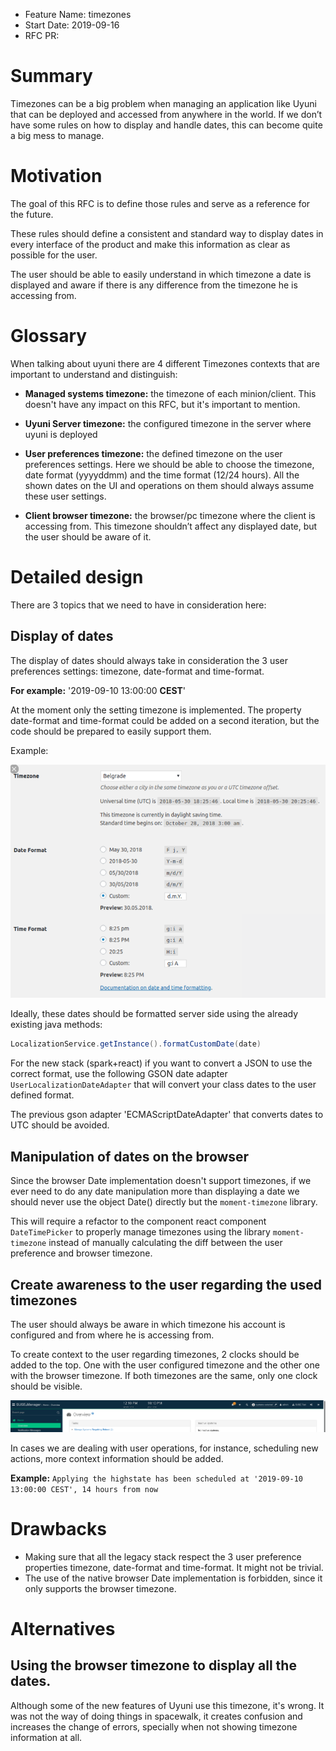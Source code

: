 - Feature Name: timezones
- Start Date: 2019-09-16
- RFC PR: 

# Summary
[summary]: #summary

Timezones can be a big problem when managing an application like Uyuni that can be deployed and accessed from anywhere in the world. 
If we don’t have some rules on how to display and handle dates, this can become quite a big mess to manage. 


# Motivation
[motivation]: #motivation

The goal of this RFC is to define those rules and serve as a reference for the future.

These rules should define a consistent and standard way to display dates in every interface of the product and make this information as clear as possible for the user.

The user should be able to easily understand in which timezone a date is displayed and aware if there is any difference from the timezone
he is accessing from.

# Glossary
[glossary]: #glossary

When talking about uyuni there are 4 different Timezones contexts that are important to understand and distinguish:

* **Managed systems timezone:** the timezone of each minion/client. This doesn't have any impact on this RFC, but it's important to mention.

* **Uyuni Server timezone:** the configured timezone in the server where uyuni is deployed 

* **User preferences timezone:** the defined timezone on the user preferences settings. Here we should be able to choose the timezone, date format (yyyyddmm) and the time format (12/24 hours).
All the shown dates on the UI and operations on them should always assume these user settings. 

* **Client browser timezone:** the browser/pc timezone where the client is accessing from. This timezone shouldn’t affect any displayed date, but the user should be aware of it.


# Detailed design
[design]: #detailed-design

There are 3 topics that we need to have in consideration here:

## Display of dates

The display of dates should always take in consideration the 3 user preferences settings: timezone, date-format and time-format.

**For example:** '2019-09-10 13:00:00 **CEST**'

At the moment only the setting timezone is implemented. The property date-format and time-format could be added on a second iteration, 
but the code should be prepared to easily support them.

Example:

![timezones](images/timezones2.png)

Ideally, these dates should be formatted server side using the already existing java methods:

```java
LocalizationService.getInstance().formatCustomDate(date)
```

For the new stack (spark+react) if you want to convert a JSON to use the correct format, use the following GSON date adapter `UserLocalizationDateAdapter` 
that will convert your class dates to the user defined format.

The previous gson adapter 'ECMAScriptDateAdapter' that converts dates to UTC should be avoided.

## Manipulation of dates on the browser

Since the browser Date implementation doesn't support timezones, if we ever need to do any date manipulation more than displaying a date
 we should never use the object Date() directly but the `moment-timezone` library.

This will require a refactor to the component react component `DateTimePicker` to properly manage timezones using the library `moment-timezone`
instead of manually calculating the diff between the user preference and browser timezone.

## Create awareness to the user regarding the used timezones

The user should always be aware in which timezone his account is configured and from where he is accessing from.

To create context to the user regarding timezones, 2 clocks should be added to the top. One with the user configured timezone and
the other one with the browser timezone. If both timezones are the same, only one clock should be visible.

![timezones](images/timezones.png)


In cases we are dealing with user operations, for instance, scheduling new actions, more context information should be added.

**Example:** `Applying the highstate has been scheduled at '2019-09-10 13:00:00 CEST', 14 hours from now`


# Drawbacks
[drawbacks]: #drawbacks

- Making sure that all the legacy stack respect the 3 user preference properties timezone, date-format and time-format.
It might not be trivial.
- The use of the native browser Date implementation is forbidden, since it only supports the browser timezone.

# Alternatives
[alternatives]: #alternatives

## Using the browser timezone to display all the dates.

Although some of the new features of Uyuni use this timezone, it's wrong. It was not the way of doing things in spacewalk, 
it creates confusion and increases the change of errors, specially when not showing timezone information at all.

